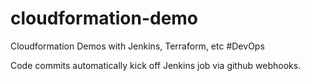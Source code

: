 # cloudformation-demo
Cloudformation Demos with Jenkins, Terraform, etc #DevOps

Code commits automatically kick off Jenkins job via github webhooks.
